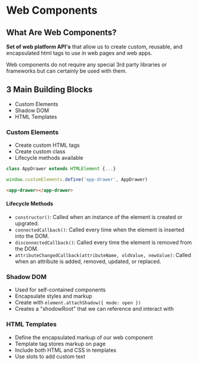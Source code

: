 # Web Components

## What Are Web Components?

**Set of web platform API's** that allow us to create
custom, reusable, and encapsulated html tags to use in web
pages and web apps.

Web components do not require any special 3rd party
libraries or frameworks but can certainly be used with them.

## 3 Main Building Blocks

- Custom Elements
- Shadow DOM
- HTML Templates

### Custom Elements

- Create custom HTML tags
- Create custom class
- Lifecycle methods available

```javascript
class AppDrawer extends HTMLElement {...}

window.customElements.define('app-drawer', AppDrawer)
```

```html
<app-drawer></app-drawer>
```

#### Lifecycle Methods

- `constructor()`: Called when an instance of the element is
  created or upgrated.
- `connectedCallback()`: Called every time when the element
  is inserted into the DOM.
- `disconnectedCallback()`: Called every time the element is
  removed from the DOM.
- `attributeChangedCallback(attributeName, oldValue, newValue)`: 
  Called when an attribute is added, removed, updated, or
  replaced.

### Shadow DOM

- Used for self-contained components
- Encapsulate styles and markup
- Create with `element.attachShadow({ mode: open })`
- Creates a "shodowRoot" that we can reference and interact with

### HTML Templates

- Define the encapsulated markup of our web component
- Template tag stores markup on page
- Include both HTML and CSS in templates
- Use slots to add custom text
